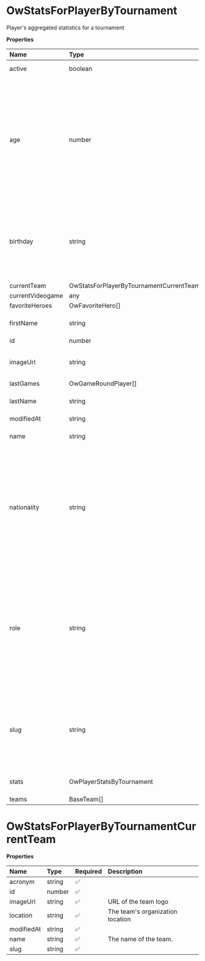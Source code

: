 # OwStatsForPlayerByTournament

Player's aggregated statistics for a tournament

**Properties**

| Name             | Type                                    | Required | Description                                                                                                                                                                                                                                    |
| :--------------- | :-------------------------------------- | :------- | :--------------------------------------------------------------------------------------------------------------------------------------------------------------------------------------------------------------------------------------------- |
| active           | boolean                                 | ✅       | Whether player is active                                                                                                                                                                                                                       |
| age              | number                                  | ✅       | Age of the player, `null` if unknown. When `birthday` is `null`, `age` is an approxiamation. Read more about [players' age](/docs/about-players-age) <br/>**Note**: This field is only present for users running the Historical plan or above. |
| birthday         | string                                  | ✅       | Birth day of the player, `YYYY-MM-DD` format. `null` if unknown. <br/>**Note**: This field is only present for users running the Historical plan or above.                                                                                     |
| currentTeam      | OwStatsForPlayerByTournamentCurrentTeam | ✅       |                                                                                                                                                                                                                                                |
| currentVideogame | any                                     | ✅       |                                                                                                                                                                                                                                                |
| favoriteHeroes   | OwFavoriteHero[]                        | ✅       |                                                                                                                                                                                                                                                |
| firstName        | string                                  | ✅       | First name of the player. `null` if unknown                                                                                                                                                                                                    |
| id               | number                                  | ✅       | ID of the player                                                                                                                                                                                                                               |
| imageUrl         | string                                  | ✅       | URL to the photo of the player. `null` if not available.                                                                                                                                                                                       |
| lastGames        | OwGameRoundPlayer[]                     | ✅       |                                                                                                                                                                                                                                                |
| lastName         | string                                  | ✅       | Last name of the player. `null` if unknown                                                                                                                                                                                                     |
| modifiedAt       | string                                  | ✅       |                                                                                                                                                                                                                                                |
| name             | string                                  | ✅       | Professional name of the player                                                                                                                                                                                                                |
| nationality      | string                                  | ✅       | Country code matching the nationality of the player according to the ISO 3166-1 standard (Alpha-2 code). <br/>In addition to the standard, the `XK` code is used for Kosovo. <br/>`null` if unknown                                            |
| role             | string                                  | ✅       | Role/position of the player. Field value varies depending on the video game.`null` if unknown. <br/>**Note**: role is only available for DotA 2, League of Legends, and Overwatch players. <br/>`null` for other video games.                  |
| slug             | string                                  | ✅       | Unique, human-readable identifier for the player. <br/>`id` and `slug` can be used interchangeably throughout the API.                                                                                                                         |
| stats            | OwPlayerStatsByTournament               | ✅       | Player's statistics for a tournament                                                                                                                                                                                                           |
| teams            | BaseTeam[]                              | ✅       |                                                                                                                                                                                                                                                |

# OwStatsForPlayerByTournamentCurrentTeam

**Properties**

| Name       | Type   | Required | Description                      |
| :--------- | :----- | :------- | :------------------------------- |
| acronym    | string | ✅       |                                  |
| id         | number | ✅       |                                  |
| imageUrl   | string | ✅       | URL of the team logo             |
| location   | string | ✅       | The team's organization location |
| modifiedAt | string | ✅       |                                  |
| name       | string | ✅       | The name of the team.            |
| slug       | string | ✅       |                                  |
